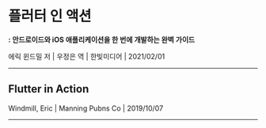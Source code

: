 # 플러터 인 액션
__: 안드로이드와 iOS 애플리케이션을 한 번에 개발하는 완벽 가이드__

에릭 윈드밀 저 | 우정은 역 | 한빛미디어 | 2021/02/01

---

## Flutter in Action

Windmill, Eric | Manning Pubns Co | 2019/10/07

---